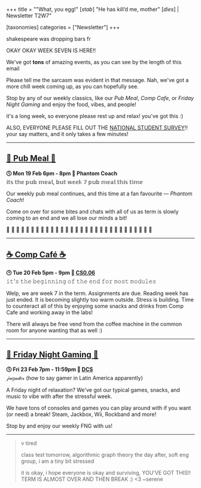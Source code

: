 +++
title = "\"What, you egg!\" [*stab*] \"He has kill’d me, mother\" [*dies*]  | Newsletter T2W7"


[taxonomies]
categories = ["Newsletter"]
+++

shakespeare was dropping bars fr

<!-- more -->

OKAY OKAY WEEK SEVEN IS HERE!!

We've got **tons** of amazing events, as you can see by the length of this email

Please tell me the sarcasm was evident in that message. Nah, we've got a more chill week coming up, as you can hopefully see. 

Stop by any of our weekly classics, like our *Pub Meal*, *Comp Cafe*, or *Friday Night Gaming* and enjoy the food, vibes, and people!

it's a long week, so everyone please rest up and relax! you've got this :)

ALSO, EVERYONE PLEASE FILL OUT THE [NATIONAL STUDENT SURVEY](https://www.thestudentsurvey.com/)!! your say matters, and it only takes a few minutes!
***

## **[🍔 Pub Meal 🍔](https://uwcs.co.uk/events/t2/w7/pub/)**
**🕔 Mon 19 Feb 6pm - 8pm  📍 Phantom Coach**  
𝕚𝕥𝕤 𝕥𝕙𝕖 𝕡𝕦𝕓 𝕞𝕖𝕒𝕝, 𝕓𝕦𝕥 𝕨𝕖𝕖𝕜 𝟟 𝕡𝕦𝕓 𝕞𝕖𝕒𝕝 𝕥𝕙𝕚𝕤 𝕥𝕚𝕞𝕖

Our weekly pub meal continues, and this time at a fan favourite — *Phantom Coach*!

Come on over for some bites and chats with all of us as term is slowly coming to an end and we all lose our minds a bit!

👻 👻 👻 👻 👻 👻 👻 👻 👻 👻 👻 👻 👻 👻 👻 👻 👻 👻 👻 👻 👻 👻 👻 👻 👻 👻 👻 👻 👻 👻 
***

## **[☕️ Comp Café ☕️](https://uwcs.co.uk/events/t2/w7/compcafe/)**
**🕑 Tue 20 Feb 5pm - 9pm  📍 [CS0.06](https://campus.warwick.ac.uk//search/623c888a421e6f5928c0d038)**  
𝚒𝚝'𝚜 𝚝𝚑𝚎 𝚋𝚎𝚐𝚒𝚗𝚗𝚒𝚗𝚐 𝚘𝚏 𝚝𝚑𝚎 𝚎𝚗𝚍 𝚏𝚘𝚛 𝚖𝚘𝚜𝚝 𝚖𝚘𝚍𝚞𝚕𝚎𝚜

Welp, we are week 7 in the term. Assignments are due. Reading week has just ended. It is becoming slightly too warm outside. Stress is building. Time to counteract all of this by enjoying some snacks and drinks from Comp Cafe and working away in the labs!

There will always be free vend from the coffee machine in the common room for anyone wanting that as well :)
***

## **[👾 Friday Night Gaming 👾](https://uwcs.co.uk/events/t2/w7/fng/)**
**🕔 Fri 23 Feb 7pm - 11:59pm  📍 [DCS](https://campus.warwick.ac.uk/search/623c8858421e6f5928c0c78f)**  
𝒿𝓊𝑔𝒶𝒹𝑜𝓇 (how to say gamer in Latin America apparently)

A Friday night of relaxation? We've got our typical games, snacks, and music to vibe with after the stressful week.

We have tons of consoles and games you can play around with if you want (or need) a break! Steam, Jackbox, Wii, Rockband and more!

Stop by and enjoy our weekly FNG with us!
***


>v tired
>
>class test tomorrow, algorithmic graph theory the day after, soft eng group, i am a tiny bit stressed
>
>it is okay, i hope everyone is okay and surviving, YOU'VE GOT THIS!! TERM IS ALMOST OVER AND THEN BREAK :) <3 ~serene
